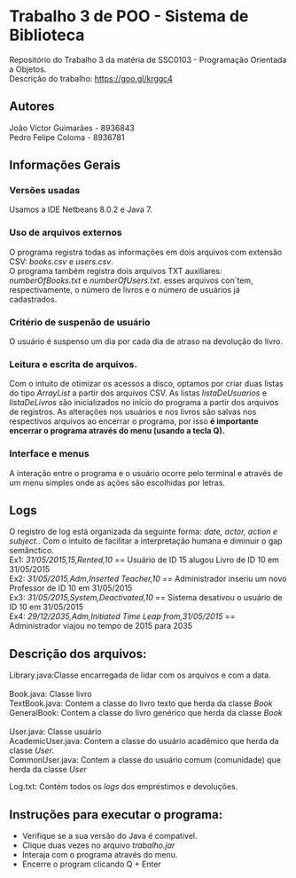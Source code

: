 # Trabalho 3 de POO - Sistema de Biblioteca
Repositório do Trabalho 3 da matéria de SSC0103 - Programação Orientada a Objetos.<br />
Descrição do trabalho: https://goo.gl/krggc4<br />

## Autores
João Victor Guimarães - 8936843<br />
Pedro Felipe Coloma - 8936781<br />

## Informações Gerais
### Versões usadas
Usamos a IDE Netbeans 8.0.2 e Java 7.

### Uso de arquivos externos
O programa registra todas as informações em dois arquivos com extensão CSV: *books.csv* e *users.csv*.<br />
O programa também registra dois arquivos TXT auxiliares: *numberOfBooks.txt* e *numberOfUsers.txt*. esses arquivos con´tem, respectivamente, o número de livros e o número de usuários já cadastrados.<br />

### Critério de suspenão de usuário
O usuário é suspenso um dia por cada dia de atraso na devolução do livro.

### Leitura e escrita de arquivos.
Com o intuito de otimizar os acessos a disco, optamos por criar duas listas do tipo *ArrayList* a partir dos arquivos CSV.
As listas *listaDeUsuarios* e *listaDeLivros* são inicializados no início do programa a partir dos arquivos de registros. As alterações nos usuários e nos livros são salvas nos respectivos arquivos ao encerrar o programa, por isso <b>é importante encerrar o programa através do menu (usando a tecla Q).</b>

### Interface e menus
A interação entre o programa e o usuário ocorre pelo terminal e através de um menu simples onde as ações são escolhidas por letras. <br />

## Logs
O registro de log está organizada da seguinte forma: *date, actor, action e subject.*. Com o intuito de facilitar a interpretação humana e diminuir o gap semânctico. <br />
Ex1: *31/05/2015,15,Rented,10* == Usuário de ID 15 alugou Livro de ID 10 em 31/05/2015<br />
Ex2: *31/05/2015,Adm,Inserted Teacher,10* == Administrador inseriu um novo Professor de ID 10 em 31/05/2015<br />
Ex3: *31/05/2015,System,Deactivated,10* == Sistema desativou o usuário de ID 10 em 31/05/2015<br />
Ex4: *29/12/2035,Adm,Initiated Time Leap from,31/05/2015* == Administrador viajou no tempo de 2015 para 2035<br />

## Descrição dos arquivos:<br />
Library.java:Classe encarregada de lidar com os arquivos e com a data.<br />
<br />
Book.java: Classe livro<br /> 
TextBook.java: Contem a classe do livro texto que herda da classe *Book*<br />
GeneralBook: Contem a classe do livro genérico que herda da classe *Book*<br />
<br />
User.java: Classe usuário <br />
AcademicUser.java: Contem a classe do usuário acadêmico que herda da classe *User*.<br />
CommonUser.java: Contem a classe do usuário comum (comunidade) que herda da classe *User*<br />

Log.txt: Contém todos os *logs* dos empréstimos e devoluções.<br />

## Instruções para executar o programa:<br />
- Verifique se a sua versão do Java é compativel.
- Clique duas vezes no arquivo *trabalho.jar*
- Interaja com o programa através do menu.
- Encerre o program clicando Q + Enter

